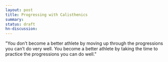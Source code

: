 ```yaml
---
layout: post
title: Progressing with Calisthenics
summary:
status: draft
hn-discussion:
---
```


"You don’t become a better athlete by moving up through the progressions you can’t do very well. You become a better athlete by taking the time to practice the progressions you can do well."
